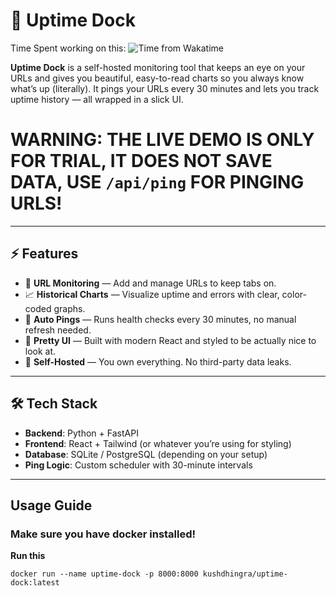 # 🚢 Uptime Dock

Time Spent working on this: ![Time from Wakatime](https://hackatime-badge.hackclub.com/U0804SUGQRG/uptime-dock)

**Uptime Dock** is a self-hosted monitoring tool that keeps an eye on your URLs and gives you beautiful, easy-to-read charts so you always know what’s up (literally). It pings your URLs every 30 minutes and lets you track uptime history — all wrapped in a slick UI.

# WARNING: THE LIVE DEMO IS ONLY FOR TRIAL, IT DOES NOT SAVE DATA, USE ```/api/ping``` FOR PINGING URLS!

---

## ⚡ Features

- 🔗 **URL Monitoring** — Add and manage URLs to keep tabs on.
- 📈 **Historical Charts** — Visualize uptime and errors with clear, color-coded graphs.
- 🔄 **Auto Pings** — Runs health checks every 30 minutes, no manual refresh needed.
- 💅 **Pretty UI** — Built with modern React and styled to be actually nice to look at.
- 🧠 **Self-Hosted** — You own everything. No third-party data leaks.

---

## 🛠️ Tech Stack

- **Backend**: Python + FastAPI
- **Frontend**: React + Tailwind (or whatever you’re using for styling)
- **Database**: SQLite / PostgreSQL (depending on your setup)
- **Ping Logic**: Custom scheduler with 30-minute intervals

---

## Usage Guide

### Make sure you have docker installed!

**Run this**

```
docker run --name uptime-dock -p 8000:8000 kushdhingra/uptime-dock:latest
```
